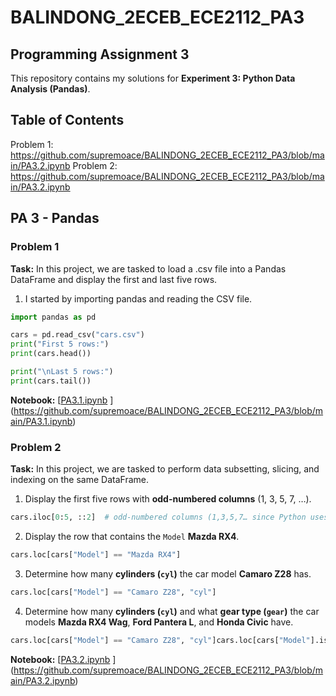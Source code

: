 # BALINDONG_2ECEB_ECE2112_PA3
## Programming Assignment 3  

This repository contains my solutions for **Experiment 3: Python Data Analysis (Pandas)**.

## Table of Contents  
Problem 1: https://github.com/supremoace/BALINDONG_2ECEB_ECE2112_PA3/blob/main/PA3.2.ipynb
Problem 2: https://github.com/supremoace/BALINDONG_2ECEB_ECE2112_PA3/blob/main/PA3.2.ipynb

## PA 3 - Pandas

### Problem 1  
**Task:** In this project, we are tasked to load a .csv file into a Pandas DataFrame and display the first and last five rows.
1. I started by importing pandas and reading the CSV file.
```python
import pandas as pd  

cars = pd.read_csv("cars.csv")  
print("First 5 rows:")  
print(cars.head())  

print("\nLast 5 rows:")  
print(cars.tail())  
```

**Notebook:** [[PA3.1.ipynb](./PA3.1.ipynb) ](https://github.com/supremoace/BALINDONG_2ECEB_ECE2112_PA3/blob/main/PA3.1.ipynb) 

### Problem 2  
**Task:** In this project, we are tasked to perform data subsetting, slicing, and indexing on the same DataFrame. 
1. Display the first five rows with **odd-numbered columns** (1, 3, 5, 7, …).  
```python
cars.iloc[0:5, ::2]  # odd-numbered columns (1,3,5,7… since Python uses 0-indexing)
```
2. Display the row that contains the `Model` **Mazda RX4**. 
 ```python
cars.loc[cars["Model"] == "Mazda RX4"]
```
3. Determine how many **cylinders (`cyl`)** the car model **Camaro Z28** has.  
```python
cars.loc[cars["Model"] == "Camaro Z28", "cyl"]
```
4. Determine how many **cylinders (`cyl`)** and what **gear type (`gear`)** the car models **Mazda RX4 Wag**, **Ford Pantera L**, and **Honda Civic** have.
```python
cars.loc[cars["Model"] == "Camaro Z28", "cyl"]cars.loc[cars["Model"].isin(["Mazda RX4 Wag", "Ford Pantera L", "Honda Civic"]), ["cyl", "gear"]]
```

**Notebook:** [[PA3.2.ipynb](./PA3.2.ipynb) ](https://github.com/supremoace/BALINDONG_2ECEB_ECE2112_PA3/blob/main/PA3.2.ipynb) 
